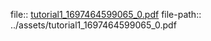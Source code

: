 file:: [tutorial1_1697464599065_0.pdf](../assets/tutorial1_1697464599065_0.pdf)
file-path:: ../assets/tutorial1_1697464599065_0.pdf
